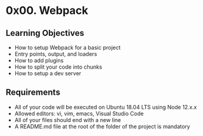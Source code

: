 # 0x00. Webpack

## Learning Objectives
* How to setup Webpack for a basic project
* Entry points, output, and loaders
* How to add plugins
* How to split your code into chunks
* How to setup a dev server

## Requirements
* All of your code will be executed on Ubuntu 18.04 LTS using Node 12.x.x
* Allowed editors: vi, vim, emacs, Visual Studio Code
* All of your files should end with a new line
* A README.md file at the root of the folder of the project is mandatory
